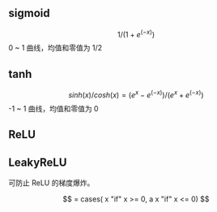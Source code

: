 ## sigmoid

$$1 / (1 + e^(-x))$$
0 ~ 1 曲线，均值和零值为 $1 / 2$

## tanh

$$sinh(x) / cosh(x) = (e^x - e^(-x)) / (e^x + e^(-x))$$
-1 ~ 1 曲线，均值和零值为 $0$

## ReLU

## LeakyReLU

可防止 ReLU 的梯度爆炸。

$$ = cases( x "if" x >= 0, a x "if" x <= 0) $$
